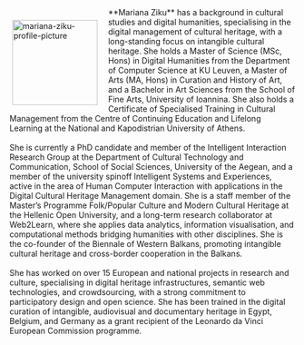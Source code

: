<p style="float: left;"><img src="(https://mziku.github.io/images/Mariana-Ziku-profile-photo.jpg" style="float:left; margin-top:2mm; margin-right:5mm; margin-left:5;" alt="mariana-ziku-profile-picture" width="150" height="auto"></p> 
**Mariana Ziku** has a background in cultural studies and digital humanities, specialising in the digital management of cultural heritage, with a long-standing focus on intangible cultural heritage. She holds a Master of Science (MSc, Hons) in Digital Humanities from the Department of Computer Science at KU Leuven,  a Master of Arts (MA, Hons) in Curation and History of Art, and a Bachelor in Art Sciences from the School of Fine Arts, University of Ioannina. She also holds a Certificate of Specialised Training in Cultural Management from the Centre of Continuing Education and Lifelong Learning at the National and Kapodistrian University of Athens.
<br>
<br>
She is currently a PhD candidate and member of the Intelligent Interaction Research Group at the Department of Cultural Technology and Communication, School of Social Sciences, University of the Aegean, and a member of the university spinoff Intelligent Systems and Experiences, active in the area of Human Computer Interaction with applications in the Digital Cultural Heritage Management domain. She is a staff member of the Master’s Programme Folk/Popular Culture and Modern Cultural Heritage at the Hellenic Open University, and a long-term research collaborator at Web2Learn, where she applies data analytics, information visualisation, and computational methods bridging humanities with other disciplines. She is the co-founder of the Biennale of Western Balkans, promoting intangible cultural heritage and cross-border cooperation in the Balkans.
<br>
<br>
She has worked on over 15 European and national projects in research and culture, specialising in digital heritage infrastructures, semantic web technologies, and crowdsourcing, with a strong commitment to participatory design and open science. She has been trained in the digital curation of intangible, audiovisual and documentary heritage in Egypt, Belgium, and Germany as a grant recipient of the Leonardo da Vinci European Commission programme.
